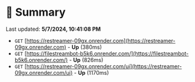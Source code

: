 # 📖 Summary
Last updated: **5/7/2024, 10:41:08 PM**

- `GET` [https://restreamer-09gx.onrender.com](https://restreamer-09gx.onrender.com) - **Up** (380ms)
- `GET` [https://filestreambot-b5k6.onrender.com/](https://filestreambot-b5k6.onrender.com/) - **Up** (826ms)
- `GET` [https://restreamer-09gx.onrender.com/ui](https://restreamer-09gx.onrender.com/ui) - **Up** (1170ms)
